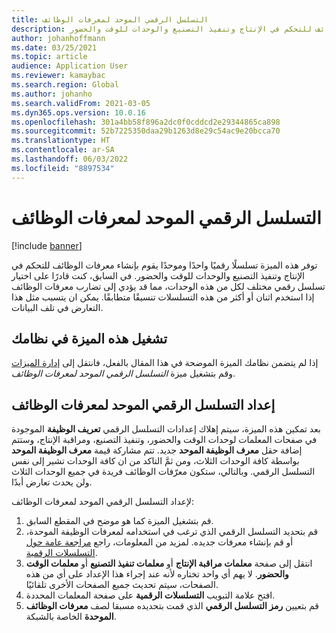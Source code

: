 ```yaml
---
title: التسلسل الرقمي الموحد لمعرفات الوظائف
description: توفر هذه الميزة تسلسلًا رقميًا واحدًا وموحدًا يقوم بإنشاء معرفات الوظائف للتحكم في الإنتاج وتنفيذ التصنيع والوحدات للوقت والحضور.
author: johanhoffmann
ms.date: 03/25/2021
ms.topic: article
audience: Application User
ms.reviewer: kamaybac
ms.search.region: Global
ms.author: johanho
ms.search.validFrom: 2021-03-05
ms.dyn365.ops.version: 10.0.16
ms.openlocfilehash: 301a4bb58f896a2dc0f0cddcd2e29344865ca898
ms.sourcegitcommit: 52b7225350daa29b1263d8e29c54ac9e20bcca70
ms.translationtype: HT
ms.contentlocale: ar-SA
ms.lasthandoff: 06/03/2022
ms.locfileid: "8897534"
---
```

# <a name="unified-number-sequence-for-job-ids"></a>التسلسل الرقمي الموحد لمعرفات الوظائف

[!include [banner](../includes/banner.md)]

توفر هذه الميزة تسلسلًا رقميًا واحدًا وموحدًا يقوم بإنشاء معرفات الوظائف للتحكم في الإنتاج وتنفيذ التصنيع والوحدات للوقت والحضور. في السابق، كنت قادرًا على اختيار تسلسل رقمي مختلف لكل من هذه الوحدات، مما قد يؤدي إلى تضارب معرفات الوظائف إذا استخدم اثنان أو أكثر من هذه التسلسلات تنسيقًا متطابقًا. يمكن ان يتسبب مثل هذا التعارض في تلف البيانات.

## <a name="turn-on-this-feature-for-your-system"></a>تشغيل هذه الميزة في نظامك

إذا لم يتضمن نظامك الميزة الموضحة في هذا المقال بالفعل، فانتقل إلى [إدارة الميزات](../../fin-ops-core/fin-ops/get-started/feature-management/feature-management-overview.md) وقم بتشغيل ميزة *التسلسل الرقمي الموحد لمعرفات الوظائف‬*.

## <a name="set-up-the-unified-number-sequence-for-job-ids"></a>إعداد التسلسل الرقمي الموحد لمعرفات الوظائف

بعد تمكين هذه الميزة، سيتم إهلاك إعدادات التسلسل الرقمي **تعريف الوظيفة** الموجودة في صفحات المعلمات لوحدات الوقت والحضور، وتنفيذ التصنيع، ومراقبة الإنتاج، وستتم إضافة حقل **معرف الوظيفة الموحد** جديد. تتم مشاركة قيمة **معرف الوظيفة الموحد** بواسطة كافة الوحدات الثلاث، ومن ثمَّ التاكد من ان كافة الوحدات تشير إلى نفس التسلسل الرقمي. وبالتالي، ستكون معرّفات الوظائف فريدة في جميع الوحدات الثلاث ولن يحدث تعارض أبدًا.

لإعداد التسلسل الرقمي الموحد لمعرفات الوظائف:

1. قم بتشغيل الميزة كما هو موضح في المقطع السابق.
1. قم بتحديد التسلسل الرقمي الذي ترغب في استخدامه لمعرفات الوظيفة الموحدة، أو قم بإنشاء معرفات جديده. لمزيد من المعلومات، راجع [مراجعة عامة حول التسلسلات الرقمية](../../fin-ops-core/fin-ops/organization-administration/number-sequence-overview.md).
1. انتقل إلى صفحة **معلمات مراقبة الإنتاج** أو **معلمات تنفيذ التصنيع** أو **معلمات الوقت والحضور**. لا يهم أي واحد تختاره لأنه عند إجراء هذا الإعداد على أي من هذه الصفحات، سيتم تحديث جميع الصفحات الأخرى تلقائيًا.
1. افتح علامة التبويب **التسلسلات الرقمية** على صفحة المعلمات المحددة.
1. قم بتعيين **رمز التسلسل الرقمي** الذي قمت بتحديده مسبقا لصف **معرفات الوظائف الموحدة** الخاصة بالشبكة.
